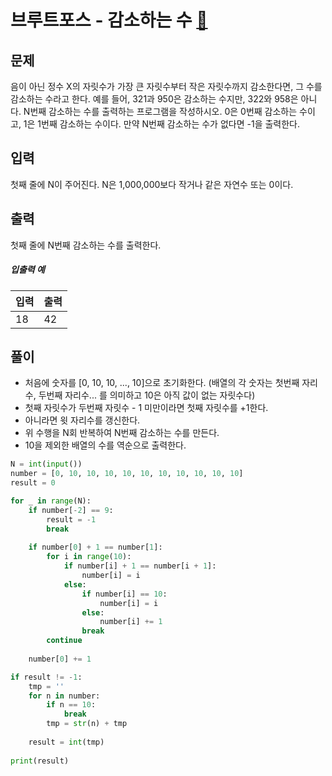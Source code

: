 # 브루트포스 - 감소하는 수 [🔗](https://www.acmicpc.net/problem/1038)

## 문제

음이 아닌 정수 X의 자릿수가 가장 큰 자릿수부터 작은 자릿수까지 감소한다면, 그 수를 감소하는 수라고 한다. 예를 들어, 321과 950은 감소하는 수지만, 322와 958은 아니다. N번째 감소하는 수를 출력하는 프로그램을 작성하시오. 0은 0번째 감소하는 수이고, 1은 1번째 감소하는 수이다. 만약 N번째 감소하는 수가 없다면 -1을 출력한다.

## 입력

첫째 줄에 N이 주어진다. N은 1,000,000보다 작거나 같은 자연수 또는 0이다.

## 출력

첫째 줄에 N번째 감소하는 수를 출력한다.

##### 입출력 예

| 입력 | 출력 |
| ---- | ---- |
| 18   | 42   |

## 풀이

- 처음에 숫자를 [0, 10, 10, ..., 10]으로 초기화한다. (배열의 각 숫자는 첫번째 자리수, 두번째 자리수... 를 의미하고 10은 아직 값이 없는 자릿수다)
- 첫째 자릿수가  두번째 자릿수 - 1 미만이라면 첫째 자릿수를 +1한다.
- 아니라면 윗 자리수를 갱신한다.
- 위 수행을 N회 반복하여 N번째 감소하는 수를 만든다.
- 10을 제외한 배열의 수를 역순으로 출력한다.

```python
N = int(input())
number = [0, 10, 10, 10, 10, 10, 10, 10, 10, 10, 10]
result = 0

for _ in range(N):
    if number[-2] == 9:
        result = -1
        break
    
    if number[0] + 1 == number[1]:
        for i in range(10):
            if number[i] + 1 == number[i + 1]:
                number[i] = i
            else:
                if number[i] == 10:
                    number[i] = i
                else:
                    number[i] += 1
                break
        continue
    
    number[0] += 1

if result != -1:
    tmp = ''
    for n in number:
        if n == 10:
            break
        tmp = str(n) + tmp
    
    result = int(tmp)
    
print(result)
```

